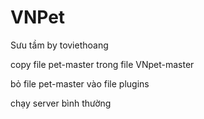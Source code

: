 # VNPet
Sưu tầm by toviethoang

copy file pet-master trong file VNpet-master

bỏ file pet-master vào file plugins 

chạy server bình thường 
